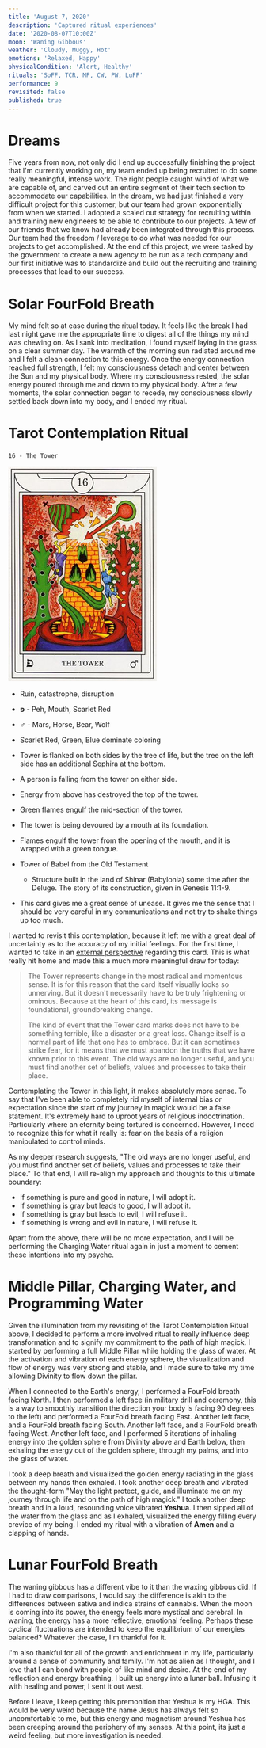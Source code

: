 ```yaml
---
title: 'August 7, 2020'
description: 'Captured ritual experiences'
date: '2020-08-07T10:00Z'
moon: 'Waning Gibbous'
weather: 'Cloudy, Muggy, Hot'
emotions: 'Relaxed, Happy'
physicalCondition: 'Alert, Healthy'
rituals: 'SoFF, TCR, MP, CW, PW, LuFF'
performance: 9
revisited: false
published: true
---
```


# Dreams

Five years from now, not only did I end up successfully finishing the project that I'm currently working on, my team ended up being recruited to do some really meaningful, intense work. The right people caught wind of what we are capable of, and carved out an entire segment of their tech section to accommodate our capabilities. In the dream, we had just finished a very difficult project for this customer, but our team had grown exponentially from when we started. I adopted a scaled out strategy for recruiting within and training new engineers to be able to contribute to our projects. A few of our friends that we know had already been integrated through this process. Our team had the freedom / leverage to do what was needed for our projects to get accomplished. At the end of this project, we were tasked by the government to create a new agency to be run as a tech company and our first initiative was to standardize and build out the recruiting and training processes that lead to our success.

# Solar FourFold Breath

My mind felt so at ease during the ritual today. It feels like the break I had last night gave me the appropriate time to digest all of the things my mind was chewing on. As I sank into meditation, I found myself laying in the grass on a clear summer day. The warmth of the morning sun radiated around me and I felt a clean connection to this energy. Once the energy connection reached full strength, I felt my consciousness detach and center between the Sun and my physical body. Where my consciousness rested, the solar energy poured through me and down to my physical body. After a few moments, the solar connection began to recede, my consciousness slowly settled back down into my body, and I ended my ritual.

# Tarot Contemplation Ritual

`16 - The Tower`

![the-tower](./the-tower.jpg)

* Ruin, catastrophe, disruption

* **פ** - Peh, Mouth, Scarlet Red

* ♂️ - Mars, Horse, Bear, Wolf

* Scarlet Red, Green, Blue dominate coloring

* Tower is flanked on both sides by the tree of life, but the tree on the left side has an additional Sephira at the bottom.

* A person is falling from the tower on either side.

* Energy from above has destroyed the top of the tower.

* Green flames engulf the mid-section of the tower.

* The tower is being devoured by a mouth at its foundation.

* Flames engulf the tower from the opening of the mouth, and it is wrapped with a green tongue.

* Tower of Babel from the Old Testament
    * Structure built in the land of Shinar (Babylonia) some time after the Deluge. The story of its construction, given in Genesis 11:1-9.

* This card gives me a great sense of unease. It gives me the sense that I should be very careful in my communications and not try to shake things up too much.

I wanted to revisit this contemplation, because it left me with a great deal of uncertainty as to the accuracy of my initial feelings. For the first time, I wanted to take in an [external perspective](https://labyrinthos.co/blogs/tarot-card-meanings-list/the-tower-meaning-major-arcana-tarot-card-meanings) regarding this card. This is what really hit home and made this a much more meaningful draw for today:

> The Tower represents change in the most radical and momentous sense. It is for this reason that the card itself visually looks so unnerving. But it doesn't necessarily have to be truly frightening or ominous. Because at the heart of this card, its message is foundational, groundbreaking change.
>
> The kind of event that the Tower card marks does not have to be something terrible, like a disaster or a great loss. Change itself is a normal part of life that one has to embrace. But it can sometimes strike fear, for it means that we must abandon the truths that we have known prior to this event. The old ways are no longer useful, and you must find another set of beliefs, values and processes to take their place.

Contemplating the Tower in this light, it makes absolutely more sense. To say that I've been able to completely rid myself of internal bias or expectation since the start of my journey in magick would be a false statement. It's extremely hard to uproot years of religious indoctrination. Particularly where an eternity being tortured is concerned. However, I need to recognize this for what it really is: fear on the basis of a religion manipulated to control minds.

As my deeper research suggests, "The old ways are no longer useful, and you must find another set of beliefs, values and processes to take their place." To that end, I will re-align my approach and thoughts to this ultimate boundary: 

* If something is pure and good in nature, I will adopt it.
* If something is gray but leads to good, I will adopt it.
* If something is gray but leads to evil, I will refuse it.
* If something is wrong and evil in nature, I will refuse it.

Apart from the above, there will be no more expectation, and I will be performing the Charging Water ritual again in just a moment to cement these intentions into my psyche.

# Middle Pillar, Charging Water, and Programming Water

Given the illumination from my revisiting of the Tarot Contemplation Ritual above, I decided to perform a more involved ritual to really influence deep transformation and to signify my commitment to the path of high magick. I started by performing a full Middle Pillar while holding the glass of water. At the activation and vibration of each energy sphere, the visualization and flow of energy was very strong and stable, and I made sure to take my time allowing Divinity to flow down the pillar.

When I connected to the Earth's energy, I performed a FourFold breath facing North. I then performed a left face (in military drill and ceremony, this is a way to smoothly transition the direction your body is facing 90 degrees to the left) and performed a FourFold breath facing East. Another left face, and a FourFold breath facing South. Another left face, and a FourFold breath facing West. Another left face, and I performed 5 iterations of inhaling energy into the golden sphere from Divinity above and Earth below, then exhaling the energy out of the golden sphere, through my palms, and into the glass of water.

I took a deep breath and visualized the golden energy radiating in the glass between my hands then exhaled. I took another deep breath and vibrated the thought-form "May the light protect, guide, and illuminate me on my journey through life and on the path of high magick." I took another deep breath and in a loud, resounding voice vibrated **Yeshua**. I then sipped all of the water from the glass and as I exhaled, visualized the energy filling every crevice of my being. I ended my ritual with a vibration of **Amen** and a clapping of hands.

# Lunar FourFold Breath

The waning gibbous has a different vibe to it than the waxing gibbous did. If I had to draw comparisons, I would say the difference is akin to the differences between sativa and indica strains of cannabis. When the moon is coming into its power, the energy feels more mystical and cerebral. In waning, the energy has a more reflective, emotional feeling. Perhaps these cyclical fluctuations are intended to keep the equilibrium of our energies balanced? Whatever the case, I'm thankful for it.

I'm also thankful for all of the growth and enrichment in my life, particularly around a sense of community and family. I'm not as alien as I thought, and I love that I can bond with people of like mind and desire. At the end of my reflection and energy breathing, I built up energy into a lunar ball. Infusing it with healing and power, I sent it out west.

Before I leave, I keep getting this premonition that Yeshua is my HGA. This would be very weird because the name Jesus has always felt so uncomfortable to me, but this energy and magnetism around Yeshua has been creeping around the periphery of my senses. At this point, its just a weird feeling, but more investigation is needed.